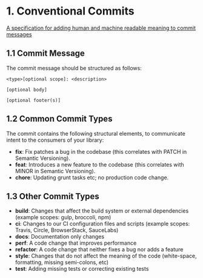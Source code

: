# 1. Conventional Commits

[A specification for adding human and machine readable meaning to commit messages](https://www.conventionalcommits.org/en/v1.0.0/)

## 1.1 Commit Message

The commit message should be structured as follows:

```
<type>[optional scope]: <description>

[optional body]

[optional footer(s)]
```

## 1.2 Common Commit Types

The commit contains the following structural elements, to communicate intent to the consumers of your library:

- **fix**: Fix patches a bug in the codebase (this correlates with PATCH in Semantic Versioning).
- **feat**: Introduces a new feature to the codebase (this correlates with MINOR in Semantic Versioning).
- **chore**: Updating grunt tasks etc; no production code change.

## 1.3 Other Commit Types

- **build**: Changes that affect the build system or external dependencies (example scopes: gulp, broccoli, npm)
- **ci**: Changes to our CI configuration files and scripts (example scopes: Travis, Circle, BrowserStack, SauceLabs)
- **docs**: Documentation only changes
- **perf**: A code change that improves performance
- **refactor**: A code change that neither fixes a bug nor adds a feature
- **style**: Changes that do not affect the meaning of the code (white-space, formatting, missing semi-colons, etc)
- **test**: Adding missing tests or correcting existing tests
